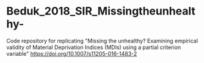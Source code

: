 # Beduk_2018_SIR_Missingtheunhealthy-
Code repository for replicating "Missing the unhealthy? Examining empirical validity of Material Deprivation Indices (MDIs) using a partial criterion variable" https://doi.org/10.1007/s11205-016-1483-2
